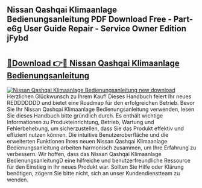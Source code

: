 ## Nissan Qashqai Klimaanlage Bedienungsanleitung PDF Download Free - Part-e6g User Guide Repair - Service Owner Edition jFybd

# <h2><a href="http://df641ox.blite.top/?on=Nissan+Qashqai+Klimaanlage+Bedienungsanleitung">🔗Download 👉🔴 Nissan Qashqai Klimaanlage Bedienungsanleitung</a></h2>

[![Nissan Qashqai Klimaanlage Bedienungsanleitung new download](https://i.imgur.com/lujVjoI.png)](http://df641ox.blite.top/?on=Nissan+Qashqai+Klimaanlage+Bedienungsanleitung)
Herzlichen Glückwunsch zu Ihrem Kauf! Dieses Handbuch feiert Ihr neues REDDDDDDD und bietet eine Roadmap für den erfolgreichen Betrieb. Bevor Sie Ihr Nissan Qashqai Klimaanlage Bedienungsanleitung verwenden, lesen Sie dieses Handbuch bitte gründlich durch. Es enthält wichtige Informationen zu Produkteinrichtung, Betrieb, Wartung und Fehlerbehebung, um sicherzustellen, dass Sie das Produkt effektiv und effizient nutzen können. Die intuitive Benutzeroberfläche und die erweiterten Funktionen Ihres neuen Nissan Qashqai Klimaanlage Bedienungsanleitung arbeiten harmonisch zusammen, um Ihre Erfahrung zu verbessern. Wir hoffen, dass das Nissan Qashqai Klimaanlage BedienungsanleitungD eine hilfreiche und benutzerfreundliche Ressource für den Einstieg in Ihr neues Produkt war. Sollten Sie Hilfe oder Klärung benötigen, zögern Sie bitte nicht, sich an unser Kundendienstteam zu wenden.
